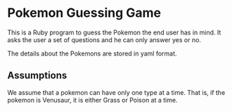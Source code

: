 # Pokemon Guessing Game

This is a Ruby program to guess the Pokemon the end user has in mind. It asks the user a set of questions and he can only answer yes or no.

The details about the Pokemons are stored in yaml format.

## Assumptions

We assume that a pokemon can have only one type at a time. That is, if the pokemon is Venusaur, it is either Grass or Poison at a time.

